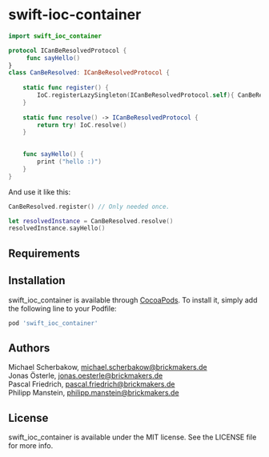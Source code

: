 # swift-ioc-container

```swift
import swift_ioc_container

protocol ICanBeResolvedProtocol {
     func sayHello()
}
class CanBeResolved: ICanBeResolvedProtocol {
    
    static func register() {
        IoC.registerLazySingleton(ICanBeResolvedProtocol.self){ CanBeResolved() }
    }
    
    static func resolve() -> ICanBeResolvedProtocol {
        return try! IoC.resolve()
    }

    
    func sayHello() {
        print ("hello :)")
    }
}
```
And use it like this:

```swift
CanBeResolved.register() // Only needed once.

let resolvedInstance = CanBeResolved.resolve()
resolvedInstance.sayHello()
```

<!--
[![CI Status](https://img.shields.io/travis/Jonas Österle/brickmakers-ioc.svg?style=flat)](https://travis-ci.org/Jonas Österle/brickmakers-ioc)
[![Version](https://img.shields.io/cocoapods/v/brickmakers-ioc.svg?style=flat)](https://cocoapods.org/pods/brickmakers-ioc)
[![License](https://img.shields.io/cocoapods/l/brickmakers-ioc.svg?style=flat)](https://cocoapods.org/pods/brickmakers-ioc)
[![Platform](https://img.shields.io/cocoapods/p/brickmakers-ioc.svg?style=flat)](https://cocoapods.org/pods/brickmakers-ioc)
-->

## Requirements

## Installation

swift_ioc_container is available through [CocoaPods](https://cocoapods.org). To install
it, simply add the following line to your Podfile:

```ruby
pod 'swift_ioc_container'
```

## Authors

Michael Scherbakow, michael.scherbakow@brickmakers.de  
Jonas Österle, jonas.oesterle@brickmakers.de  
Pascal Friedrich, pascal.friedrich@brickmakers.de  
Philipp Manstein, philipp.manstein@brickmakers.de  

## License

swift_ioc_container is available under the MIT license. See the LICENSE file for more info.
